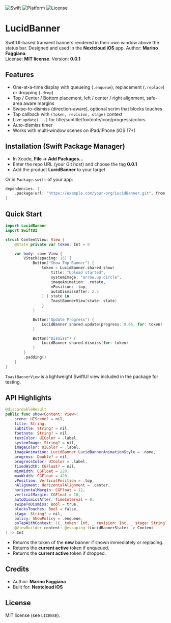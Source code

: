 ![Swift](https://img.shields.io/badge/Swift-6.0-orange.svg)
![Platform](https://img.shields.io/badge/platform-iOS_17+-lightgrey.svg)
![License](https://img.shields.io/badge/license-MIT-green.svg)

# LucidBanner

SwiftUI-based transient banners rendered in their own window above the status bar.
Designed and used in the **Nextcloud iOS** app. Author: **Marino Faggiana**.  
License: **MIT license**. Version: **0.0.1**

## Features
- One-at-a-time display with queueing (`.enqueue`), replacement (`.replace`) or dropping (`.drop`)
- Top / Center / Bottom placement, left / center / right alignment, safe-area aware margins
- Swipe-to-dismiss (direction-aware), optional scrim that blocks touches
- Tap callback with `(token, revision, stage)` context
- Live `update(...)` for title/subtitle/footnote/icon/progress/colors
- Auto-dismiss timer
- Works with multi‑window scenes on iPad/iPhone (iOS 17+)

## Installation (Swift Package Manager)
- In Xcode, **File → Add Packages…**
- Enter the repo URL (your Git host) and choose the tag **0.0.1**
- Add the product **LucidBanner** to your target

Or in `Package.swift` of your app:

```swift
dependencies: [
    .package(url: "https://example.com/your-org/LucidBanner.git", from: "0.0.1")
]
```

## Quick Start

```swift
import LucidBanner
import SwiftUI

struct ContentView: View {
    @State private var token: Int = 0

    var body: some View {
        VStack(spacing: 16) {
            Button("Show Top Banner") {
                token = LucidBanner.shared.show(
                    title: "Upload started",
                    systemImage: "arrow.up.circle",
                    imageAnimation: .rotate,
                    vPosition: .top,
                    autoDismissAfter: 2.5
                ) { state in
                    ToastBannerView(state: state)
                }
            }

            Button("Update Progress") {
                LucidBanner.shared.update(progress: 0.66, for: token)
            }

            Button("Dismiss") {
                LucidBanner.shared.dismiss(for: token)
            }
        }
        .padding()
    }
}
```

`ToastBannerView` is a lightweight SwiftUI view included in the package for testing.

## API Highlights

```swift
@discardableResult
public func show<Content: View>(
    scene: UIScene? = nil,
    title: String,
    subtitle: String? = nil,
    footnote: String? = nil,
    textColor: UIColor = .label,
    systemImage: String? = nil,
    imageColor: UIColor = .label,
    imageAnimation: LucidBanner.LucidBannerAnimationStyle = .none,
    progress: Double? = nil,
    progressColor: UIColor = .label,
    fixedWidth: CGFloat? = nil,
    minWidth: CGFloat = 220,
    maxWidth: CGFloat = 420,
    vPosition: VerticalPosition = .top,
    hAlignment: HorizontalAlignment = .center,
    horizontalMargin: CGFloat = 12,
    verticalMargin: CGFloat = 10,
    autoDismissAfter: TimeInterval = 0,
    swipeToDismiss: Bool = true,
    blocksTouches: Bool = false,
    stage: String? = nil,
    policy: ShowPolicy = .enqueue,
    onTapWithContext: ((_ token: Int, _ revision: Int, _ stage: String?) -> Void)? = nil,
    @ViewBuilder content: @escaping (LucidBannerState) -> Content
) -> Int
```

- Returns the token of the **new** banner if shown immediately or replacing.
- Returns the **current active** token if enqueued.
- Returns the **current active** token if dropped.

## Credits

- Author: **Marino Faggiana**
- Built for: **Nextcloud iOS**

## License
MIT license (see `LICENSE`).
